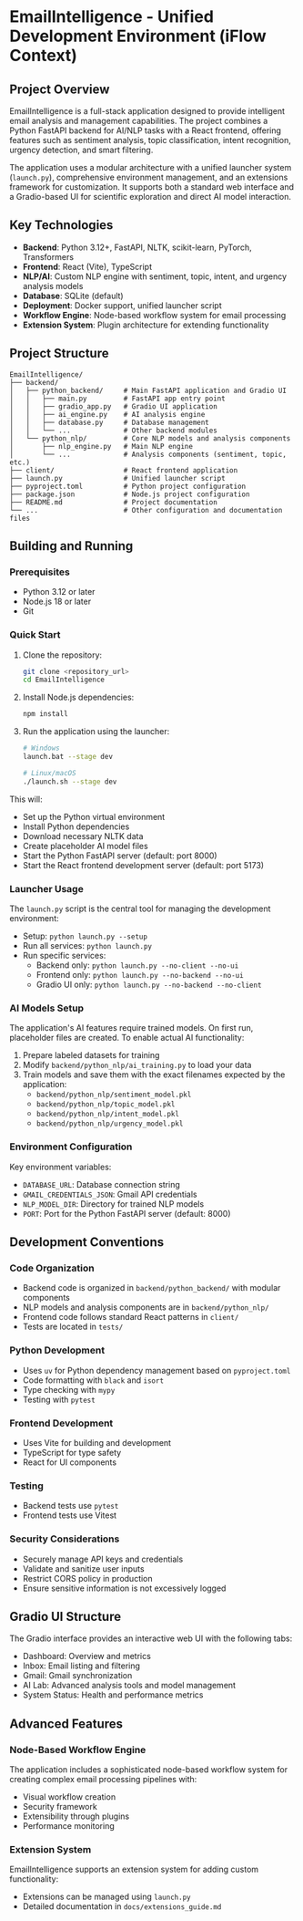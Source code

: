 # EmailIntelligence - Unified Development Environment (iFlow Context)

## Project Overview

EmailIntelligence is a full-stack application designed to provide intelligent email analysis and management capabilities. The project combines a Python FastAPI backend for AI/NLP tasks with a React frontend, offering features such as sentiment analysis, topic classification, intent recognition, urgency detection, and smart filtering.

The application uses a modular architecture with a unified launcher system (`launch.py`), comprehensive environment management, and an extensions framework for customization. It supports both a standard web interface and a Gradio-based UI for scientific exploration and direct AI model interaction.

## Key Technologies

- **Backend**: Python 3.12+, FastAPI, NLTK, scikit-learn, PyTorch, Transformers
- **Frontend**: React (Vite), TypeScript
- **NLP/AI**: Custom NLP engine with sentiment, topic, intent, and urgency analysis models
- **Database**: SQLite (default)
- **Deployment**: Docker support, unified launcher script
- **Workflow Engine**: Node-based workflow system for email processing
- **Extension System**: Plugin architecture for extending functionality

## Project Structure

```
EmailIntelligence/
├── backend/
│   ├── python_backend/     # Main FastAPI application and Gradio UI
│   │   ├── main.py         # FastAPI app entry point
│   │   ├── gradio_app.py   # Gradio UI application
│   │   ├── ai_engine.py    # AI analysis engine
│   │   ├── database.py     # Database management
│   │   └── ...             # Other backend modules
│   └── python_nlp/         # Core NLP models and analysis components
│       ├── nlp_engine.py   # Main NLP engine
│       └── ...             # Analysis components (sentiment, topic, etc.)
├── client/                 # React frontend application
├── launch.py               # Unified launcher script
├── pyproject.toml          # Python project configuration
├── package.json            # Node.js project configuration
├── README.md               # Project documentation
└── ...                     # Other configuration and documentation files
```

## Building and Running

### Prerequisites

- Python 3.12 or later
- Node.js 18 or later
- Git

### Quick Start

1. Clone the repository:
   ```bash
   git clone <repository_url>
   cd EmailIntelligence
   ```

2. Install Node.js dependencies:
   ```bash
   npm install
   ```

3. Run the application using the launcher:
   ```bash
   # Windows
   launch.bat --stage dev

   # Linux/macOS
   ./launch.sh --stage dev
   ```

This will:
- Set up the Python virtual environment
- Install Python dependencies
- Download necessary NLTK data
- Create placeholder AI model files
- Start the Python FastAPI server (default: port 8000)
- Start the React frontend development server (default: port 5173)

### Launcher Usage

The `launch.py` script is the central tool for managing the development environment:

- Setup: `python launch.py --setup`
- Run all services: `python launch.py`
- Run specific services:
  - Backend only: `python launch.py --no-client --no-ui`
  - Frontend only: `python launch.py --no-backend --no-ui`
  - Gradio UI only: `python launch.py --no-backend --no-client`

### AI Models Setup

The application's AI features require trained models. On first run, placeholder files are created. To enable actual AI functionality:

1. Prepare labeled datasets for training
2. Modify `backend/python_nlp/ai_training.py` to load your data
3. Train models and save them with the exact filenames expected by the application:
   - `backend/python_nlp/sentiment_model.pkl`
   - `backend/python_nlp/topic_model.pkl`
   - `backend/python_nlp/intent_model.pkl`
   - `backend/python_nlp/urgency_model.pkl`

### Environment Configuration

Key environment variables:
- `DATABASE_URL`: Database connection string
- `GMAIL_CREDENTIALS_JSON`: Gmail API credentials
- `NLP_MODEL_DIR`: Directory for trained NLP models
- `PORT`: Port for the Python FastAPI server (default: 8000)

## Development Conventions

### Code Organization

- Backend code is organized in `backend/python_backend/` with modular components
- NLP models and analysis components are in `backend/python_nlp/`
- Frontend code follows standard React patterns in `client/`
- Tests are located in `tests/`

### Python Development

- Uses `uv` for Python dependency management based on `pyproject.toml`
- Code formatting with `black` and `isort`
- Type checking with `mypy`
- Testing with `pytest`

### Frontend Development

- Uses Vite for building and development
- TypeScript for type safety
- React for UI components

### Testing

- Backend tests use `pytest`
- Frontend tests use Vitest

### Security Considerations

- Securely manage API keys and credentials
- Validate and sanitize user inputs
- Restrict CORS policy in production
- Ensure sensitive information is not excessively logged

## Gradio UI Structure

The Gradio interface provides an interactive web UI with the following tabs:
- Dashboard: Overview and metrics
- Inbox: Email listing and filtering
- Gmail: Gmail synchronization
- AI Lab: Advanced analysis tools and model management
- System Status: Health and performance metrics

## Advanced Features

### Node-Based Workflow Engine

The application includes a sophisticated node-based workflow system for creating complex email processing pipelines with:
- Visual workflow creation
- Security framework
- Extensibility through plugins
- Performance monitoring

### Extension System

EmailIntelligence supports an extension system for adding custom functionality:
- Extensions can be managed using `launch.py`
- Detailed documentation in `docs/extensions_guide.md`